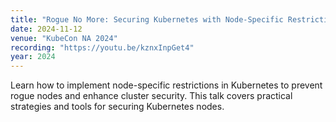 ```yaml
---
title: "Rogue No More: Securing Kubernetes with Node-Specific Restrictions"
date: 2024-11-12
venue: "KubeCon NA 2024"
recording: "https://youtu.be/kznxInpGet4"
year: 2024
---
```


Learn how to implement node-specific restrictions in Kubernetes to prevent rogue nodes and enhance cluster security. This talk covers practical strategies and tools for securing Kubernetes nodes.
